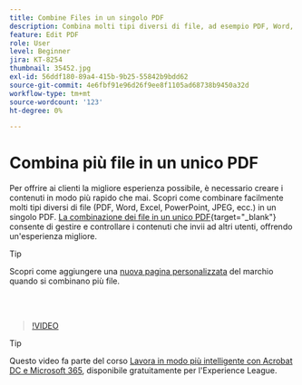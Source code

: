 ```yaml
---
title: Combine Files in un singolo PDF
description: Combina molti tipi diversi di file, ad esempio PDF, Word, Excel, PowerPoint o JPEG in un unico PDF
feature: Edit PDF
role: User
level: Beginner
jira: KT-8254
thumbnail: 35452.jpg
exl-id: 56ddf180-89a4-415b-9b25-55842b9bdd62
source-git-commit: 4e6fbf91e96d26f9ee8f1105ad68738b9450a32d
workflow-type: tm+mt
source-wordcount: '123'
ht-degree: 0%

---
```


# Combina più file in un unico PDF

Per offrire ai clienti la migliore esperienza possibile, è necessario creare i contenuti in modo più rapido che mai. Scopri come combinare facilmente molti tipi diversi di file (PDF, Word, Excel, PowerPoint, JPEG, ecc.) in un singolo PDF. [La combinazione dei file in un unico PDF](https://www.adobe.com/acrobat/online/merge-pdf.html){target="_blank"} consente di gestire e controllare i contenuti che invii ad altri utenti, offrendo un&#39;esperienza migliore.

>[!TIP]
>
>Scopri come aggiungere una [nuova pagina personalizzata](add-custom-page.md) del marchio quando si combinano più file.

<br> 

>[!VIDEO](https://video.tv.adobe.com/v/35452?quality=12&learn=on&hidetitle=true)

>[!TIP]
>
>Questo video fa parte del corso [Lavora in modo più intelligente con Acrobat DC e Microsoft 365](https://experienceleague.adobe.com/?recommended=Acrobat-U-1-2021.microsoft365), disponibile gratuitamente per l&#39;Experience League.
